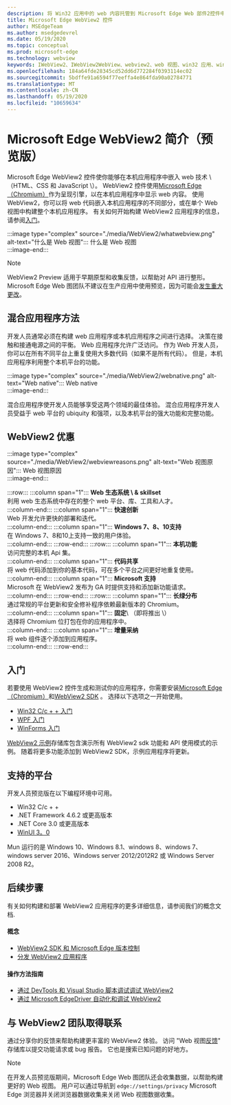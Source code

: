 ```yaml
---
description: 将 Win32 应用中的 web 内容托管到 Microsoft Edge Web 部件2控件中
title: Microsoft Edge WebView2 控件
author: MSEdgeTeam
ms.author: msedgedevrel
ms.date: 05/19/2020
ms.topic: conceptual
ms.prod: microsoft-edge
ms.technology: webview
keywords: IWebView2、IWebView2WebView、webview2、web 视图、win32 应用、win32、edge、ICoreWebView2、CoreWebView2、ICoreWebView2Host、浏览器控件、边缘 html、Windows Forms、WinForms、WPF、.NET
ms.openlocfilehash: 184a64fde28345cd52dd6d772284f0393114ec02
ms.sourcegitcommit: 5bdffe91a6594f77eeffa4e864fda90a02784771
ms.translationtype: MT
ms.contentlocale: zh-CN
ms.lasthandoff: 05/19/2020
ms.locfileid: "10659634"
---
```

# Microsoft Edge WebView2 简介（预览版）  

Microsoft Edge WebView2 控件使你能够在本机应用程序中嵌入 web 技术 \ （HTML、CSS 和 JavaScript \）。  WebView2 控件使用[Microsoft Edge （Chromium）](https://www.microsoftedgeinsider.com)作为呈现引擎，以在本机应用程序中显示 web 内容。  使用 WebView2，你可以将 web 代码嵌入本机应用程序的不同部分，或在单个 Web 视图中构建整个本机应用程序。  有关如何开始构建 WebView2 应用程序的信息，请参阅[入门](./index.md#getting-started)。  

:::image type="complex" source="./media/WebView2/whatwebview.png" alt-text="什么是 Web 视图":::
   什么是 Web 视图  
:::image-end:::  

> [!NOTE]
> WebView2 Preview 适用于早期原型和收集反馈，以帮助对 API 进行整形。  Microsoft Edge Web 图团队不建议在生产应用中使用预览，因为可能会[发生重大更改](./releasenotes.md)。  

## 混合应用程序方法  

开发人员通常必须在构建 web 应用程序或本机应用程序之间进行选择。  决策在接触和接通电源之间的平衡。  Web 应用程序允许广泛访问。  作为 Web 开发人员，你可以在所有不同平台上重复使用大多数代码（如果不是所有代码）。  但是，本机应用程序利用整个本机平台的功能。  

:::image type="complex" source="./media/WebView2/webnative.png" alt-text="Web native":::
   Web native  
:::image-end:::  

混合应用程序使开发人员能够享受这两个领域的最佳体验。  混合应用程序开发人员受益于 web 平台的 ubiquity 和强项，以及本机平台的强大功能和完整功能。  

## WebView2 优惠   

:::image type="complex" source="./media/WebView2/webviewreasons.png" alt-text="Web 视图原因":::
   Web 视图原因  
:::image-end:::  

:::row:::
   :::column span="1":::
      **Web 生态系统 \ & skillset**  
      利用 web 生态系统中存在的整个 web 平台、库、工具和人才。  
   :::column-end:::
   :::column span="1":::
      **快速创新**  
      Web 开发允许更快的部署和迭代。  
   :::column-end:::
   :::column span="1":::
      **Windows 7、8、10支持**  
      在 Windows 7、8和10上支持一致的用户体验。  
   :::column-end:::
:::row-end:::
:::row:::
   :::column span="1":::
      **本机功能**  
      访问完整的本机 Api 集。  
   :::column-end:::
   :::column span="1":::
      **代码共享**  
      将 web 代码添加到你的基本代码，可在多个平台之间更好地重复使用。  
   :::column-end:::
   :::column span="1":::
      **Microsoft 支持**  
      Microsoft 在 WebView2 发布为 GA 时提供支持和添加新功能请求。  
   :::column-end:::
:::row-end:::
:::row:::
   :::column span="1":::
      **长绿分布**  
      通过常规的平台更新和安全修补程序依赖最新版本的 Chromium。  
   :::column-end:::
   :::column span="1":::
      **固定**\ （即将推出 \）  
      选择将 Chromium 位打包在你的应用程序中。  
   :::column-end:::
   :::column span="1":::
      **增量采纳**  
      将 web 组件逐个添加到应用程序。  
   :::column-end:::
:::row-end:::  

## 入门  

若要使用 WebView2 控件生成和测试你的应用程序，你需要安装[Microsoft Edge （Chromium）](https://www.microsoftedgeinsider.com/download)和[WebView2 SDK](https://aka.ms/webviewnuget) 。  选择以下选项之一开始使用。  

*   [Win32 C/c + + 入门](./gettingstarted/win32.md)  
*   [WPF 入门](./gettingstarted/wpf.md)  
*   [WinForms 入门](./gettingstarted/winforms.md)  

[WebView2 示例](https://github.com/MicrosoftEdge/WebView2Samples)存储库包含演示所有 WebView2 sdk 功能和 API 使用模式的示例。 随着将更多功能添加到 WebView2 SDK，示例应用程序将更新。   

## 支持的平台  

开发人员预览版在以下编程环境中可用。  

*   Win32 C/c + +  
*   .NET Framework 4.6.2 或更高版本  
*   .NET Core 3.0 或更高版本  
*   [WinUI 3。0](/uwp/toolkits/winui3/)  

Mun 运行的是 Windows 10、Windows 8.1、windows 8、windows 7、windows server 2016、Windows server 2012/2012R2 或 Windows Server 2008 R2。   

## 后续步骤  

有关如何构建和部署 WebView2 应用程序的更多详细信息，请参阅我们的概念文档<!-- and how-to guides-->.  

#### 概念  

*   [WebView2 SDK 和 Microsoft Edge 版本控制](./concepts/versioning.md)
*   [分发 WebView2 应用程序](./concepts/distribution.md)  
 
#### 操作方法指南  

*   [通过 DevTools 和 Visual Studio 脚本调试调试 WebView2](./howto/debug.md)  
*   [通过 Microsoft EdgeDriver 自动化和调试 WebView2](./howto/webdriver.md)  

<!--todo: add how-tos when available  -->  

## 与 WebView2 团队取得联系  

通过分享你的反馈来帮助构建更丰富的 WebView2 体验。  访问 "Web 视图[反馈](https://aka.ms/webviewfeedback)" 存储库以提交功能请求或 bug 报告。  它也是搜索已知问题的好地方。  

> [!NOTE]
> 在开发人员预览版期间，Microsoft Edge Web 图团队还会收集数据，以帮助构建更好的 Web 视图。  用户可以通过导航到 `edge://settings/privacy` Microsoft Edge 浏览器并关闭浏览器数据收集来关闭 Web 视图数据收集。  

